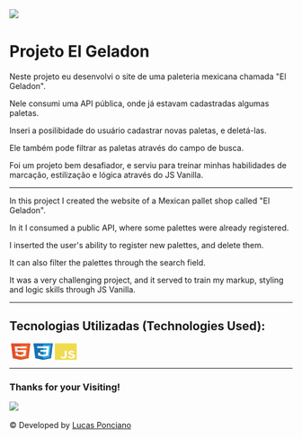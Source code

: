 <img src="https://sorvetesmegbom.com.br/wp-content/uploads/2021/01/paleta.png" width="300px">

# Projeto El Geladon

Neste projeto eu desenvolvi o site de uma paleteria mexicana chamada "El Geladon". 

Nele consumi uma API pública, onde já estavam cadastradas algumas paletas. 

Inseri a posilibidade do usuário cadastrar novas paletas, e deletá-las. 

Ele também pode filtrar as paletas através do campo de busca.

Foi um projeto bem desafiador, e serviu para treinar minhas habilidades de marcação, estilização e lógica através do JS Vanilla.

---

In this project I created the website of a Mexican pallet shop called "El Geladon".

In it I consumed a public API, where some palettes were already registered.

I inserted the user's ability to register new palettes, and delete them.

It can also filter the palettes through the search field.

It was a very challenging project, and it served to train my markup, styling and logic skills through JS Vanilla.


---

## Tecnologias Utilizadas (Technologies Used):

<div style="display: flex">
<img align="center" alt="Lucas-HTML" height="30" width="40" src="https://raw.githubusercontent.com/devicons/devicon/master/icons/html5/html5-original.svg">
<img align="center" alt="Lucas-CSS" height="30" width="40" src="https://raw.githubusercontent.com/devicons/devicon/master/icons/css3/css3-original.svg">
<img align="center" alt="Lucas-Js" height="30" width="40" src="https://raw.githubusercontent.com/devicons/devicon/master/icons/javascript/javascript-plain.svg">
</div>

---

### Thanks for your Visiting!


<img src="https://media4.giphy.com/media/NDFEIflr3aNtUXP8Od/giphy.gif?cid=ecf05e47xq0dn2dlv9koxsmgbkxekdlzizwh6l1jrllezrpw&rid=giphy.gif&ct=g" width="200px">

<br>
<p> &copy; Developed by <a href="http://https://www.linkedin.com/in/lucas-ponciano/">Lucas Ponciano</a></p>
